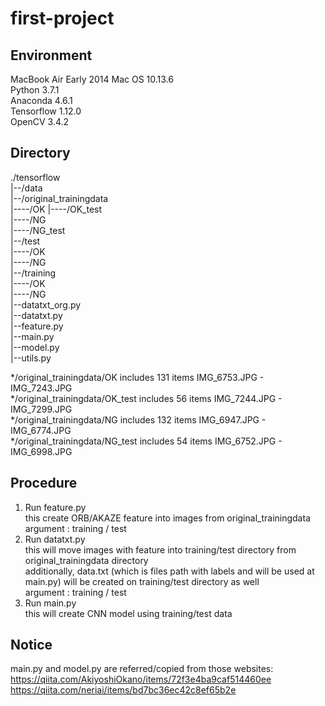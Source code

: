 # first-project
## Environment
  MacBook Air Early 2014 Mac OS 10.13.6  
  Python 3.7.1  
  Anaconda 4.6.1  
  Tensorflow 1.12.0  
  OpenCV 3.4.2  

## Directory
./tensorflow  
|--/data  
|--/original_trainingdata  
|----/OK
|----/OK_test  
|----/NG  
|----/NG_test   
|--/test  
|----/OK  
|----/NG  
|--/training  
|----/OK  
|----/NG  
|--datatxt_org.py  
|--datatxt.py  
|--feature.py  
|--main.py  
|--model.py  
|--utils.py  
  
*/original_trainingdata/OK includes 131 items IMG_6753.JPG - IMG_7243.JPG  
*/original_trainingdata/OK_test includes 56 items IMG_7244.JPG - IMG_7299.JPG  
*/original_trainingdata/NG includes 132 items IMG_6947.JPG - IMG_6774.JPG  
*/original_trainingdata/NG_test includes 54 items IMG_6752.JPG - IMG_6998.JPG  

## Procedure
  1. Run feature.py  
    this create ORB/AKAZE feature into images from original_trainingdata  
    argument : training / test
  2. Run datatxt.py  
    this will move images with feature into training/test directory from original_trainingdata directory  
    additionally, data.txt (which is files path with labels and will be used at main.py) will be created on training/test directory as well  
    argument : training / test  
  3. Run main.py  
    this will create CNN model using training/test data  

## Notice
  main.py and model.py are referred/copied from those websites:  
  https://qiita.com/AkiyoshiOkano/items/72f3e4ba9caf514460ee  
  https://qiita.com/neriai/items/bd7bc36ec42c8ef65b2e  
